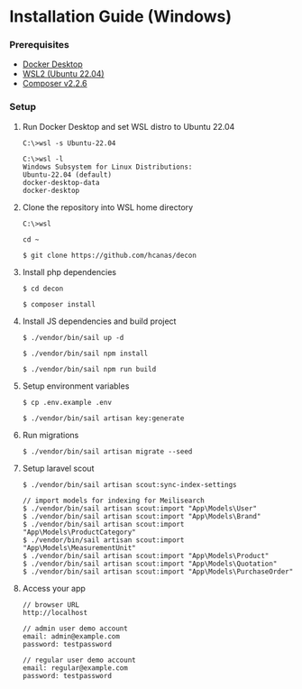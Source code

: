 

# Installation Guide (Windows)
### Prerequisites
- [Docker Desktop](https://docker.com/products/docker-desktop) 
- [WSL2 (Ubuntu 22.04)](https://ubuntu.com/wsl)
- [Composer v2.2.6](https://getcomposer.org/doc/00-intro.md#installation-windows)

### Setup
1. Run Docker Desktop and set WSL distro to Ubuntu 22.04

    ```
    C:\>wsl -s Ubuntu-22.04
    
    C:\>wsl -l
    Windows Subsystem for Linux Distributions:
    Ubuntu-22.04 (default)
    docker-desktop-data
    docker-desktop
    ```
2. Clone the repository into WSL home directory 
    ```
    C:\>wsl
    
    cd ~
    
    $ git clone https://github.com/hcanas/decon
    ```
3. Install php dependencies 
    ```
    $ cd decon
    
    $ composer install
    ```
4. Install JS dependencies and build project
    ```
   $ ./vendor/bin/sail up -d
   
   $ ./vendor/bin/sail npm install
   
   $ ./vendor/bin/sail npm run build
   ```
5. Setup environment variables
   ```
   $ cp .env.example .env
   
   $ ./vendor/bin/sail artisan key:generate
   ```
6. Run migrations
   ```
   $ ./vendor/bin/sail artisan migrate --seed
   ```
7. Setup laravel scout
   ```
   $ ./vendor/bin/sail artisan scout:sync-index-settings
   
   // import models for indexing for Meilisearch
   $ ./vendor/bin/sail artisan scout:import "App\Models\User"
   $ ./vendor/bin/sail artisan scout:import "App\Models\Brand"
   $ ./vendor/bin/sail artisan scout:import "App\Models\ProductCategory"
   $ ./vendor/bin/sail artisan scout:import "App\Models\MeasurementUnit"
   $ ./vendor/bin/sail artisan scout:import "App\Models\Product"
   $ ./vendor/bin/sail artisan scout:import "App\Models\Quotation"
   $ ./vendor/bin/sail artisan scout:import "App\Models\PurchaseOrder"
   ```
8. Access your app
   ```
   // browser URL
   http://localhost
   
   // admin user demo account
   email: admin@example.com
   password: testpassword
   
   // regular user demo account
   email: regular@example.com
   password: testpassword
   ```
